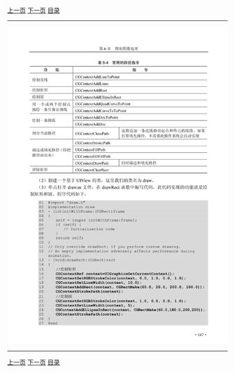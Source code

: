 [上一页](158.md) [下一页](160.md) [目录](../README.md)

***

![159](../images/159.png)

***

[上一页](158.md) [下一页](160.md) [目录](../README.md)